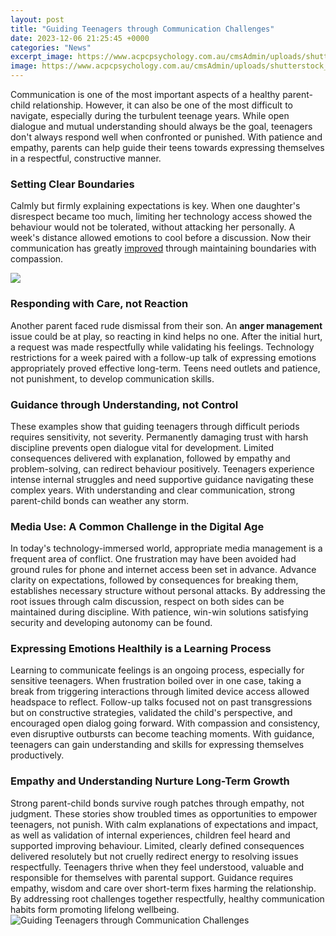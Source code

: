 ```yaml
---
layout: post
title: "Guiding Teenagers through Communication Challenges"
date: 2023-12-06 21:25:45 +0000
categories: "News"
excerpt_image: https://www.acpcpsychology.com.au/cmsAdmin/uploads/shutterstock_195908606.jpg
image: https://www.acpcpsychology.com.au/cmsAdmin/uploads/shutterstock_195908606.jpg
---
```


Communication is one of the most important aspects of a healthy parent-child relationship. However, it can also be one of the most difficult to navigate, especially during the turbulent teenage years. While open dialogue and mutual understanding should always be the goal, teenagers don't always respond well when confronted or punished. With patience and empathy, parents can help guide their teens towards expressing themselves in a respectful, constructive manner.
### Setting Clear Boundaries  
Calmly but firmly explaining expectations is key. When one daughter's disrespect became too much, limiting her technology access showed the behaviour would not be tolerated, without attacking her personally. A week's distance allowed emotions to cool before a discussion. Now their communication has greatly [improved](https://fistore.mysenprints.com/collection/akridge) through maintaining boundaries with compassion.

![](https://thereluctantcowgirl.com/wp-content/uploads/2019/09/priscilla-du-preez-gYdjZzXNWlg-unsplash-1.jpg)
### Responding with Care, not Reaction
Another parent faced rude dismissal from their son. An **anger management** issue could be at play, so reacting in kind helps no one. After the initial hurt, a request was made respectfully while validating his feelings. Technology restrictions for a week paired with a follow-up talk of expressing emotions appropriately proved effective long-term. Teens need outlets and patience, not punishment, to develop communication skills. 
### Guidance through Understanding, not Control
These examples show that guiding teenagers through difficult periods requires sensitivity, not severity. Permanently damaging trust with harsh discipline prevents open dialogue vital for development. Limited consequences delivered with explanation, followed by empathy and problem-solving, can redirect behaviour positively. Teenagers experience intense internal struggles and need supportive guidance navigating these complex years. With understanding and clear communication, strong parent-child bonds can weather any storm.
### Media Use: A Common Challenge in the Digital Age
In today's technology-immersed world, appropriate media management is a frequent area of conflict. One frustration may have been avoided had ground rules for phone and internet access been set in advance. Advance clarity on expectations, followed by consequences for breaking them, establishes necessary structure without personal attacks. By addressing the root issues through calm discussion, respect on both sides can be maintained during discipline. With patience, win-win solutions satisfying security and developing autonomy can be found.
### Expressing Emotions Healthily is a Learning Process
Learning to communicate feelings is an ongoing process, especially for sensitive teenagers. When frustration boiled over in one case, taking a break from triggering interactions through limited device access allowed headspace to reflect. Follow-up talks focused not on past transgressions but on constructive strategies, validated the child's perspective, and encouraged open dialog going forward. With compassion and consistency, even disruptive outbursts can become teaching moments. With guidance, teenagers can gain understanding and skills for expressing themselves productively. 
### Empathy and Understanding Nurture Long-Term Growth  
Strong parent-child bonds survive rough patches through empathy, not judgment. These stories show troubled times as opportunities to empower teenagers, not punish. With calm explanations of expectations and impact, as well as validation of internal experiences, children feel heard and supported improving behaviour. Limited, clearly defined consequences delivered resolutely but not cruelly redirect energy to resolving issues respectfully. Teenagers thrive when they feel understood, valuable and responsible for themselves with parental support. Guidance requires empathy, wisdom and care over short-term fixes harming the relationship. By addressing root challenges together respectfully, healthy communication habits form promoting lifelong wellbeing.
![Guiding Teenagers through Communication Challenges](https://www.acpcpsychology.com.au/cmsAdmin/uploads/shutterstock_195908606.jpg)